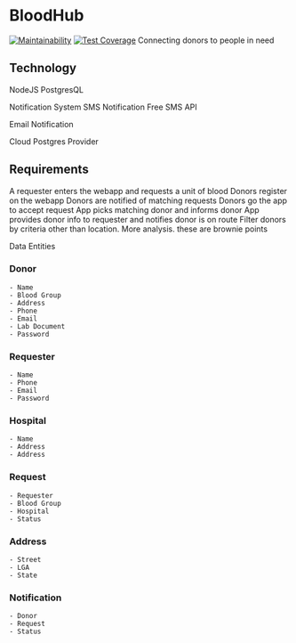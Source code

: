 # BloodHub
[![Maintainability](https://api.codeclimate.com/v1/badges/fd135cf884053fbc9245/maintainability)](https://codeclimate.com/github/ozimos/BloodHub/maintainability) 
[![Test Coverage](https://api.codeclimate.com/v1/badges/fd135cf884053fbc9245/test_coverage)](https://codeclimate.com/github/ozimos/BloodHub/test_coverage)
Connecting donors to people in need

## Technology
NodeJS
PostgresQL


Notification System
SMS Notification
Free SMS API

Email Notification

Cloud Postgres Provider
## Requirements

A requester enters the webapp and requests a  unit of blood
Donors register on the webapp 
Donors are notified of matching requests
Donors go the app to accept request
App picks matching donor and informs donor
App provides donor info to requester and notifies donor is on route
Filter donors by criteria other than location. More analysis. these are brownie points


Data Entities

### Donor
    - Name
    - Blood Group
    - Address
    - Phone
    - Email
    - Lab Document 
    - Password

### Requester
    - Name
    - Phone
    - Email
    - Password

### Hospital
    - Name
    - Address
    - Address

### Request
    - Requester
    - Blood Group
    - Hospital
    - Status

### Address
    - Street
    - LGA
    - State

### Notification
    - Donor
    - Request
    - Status